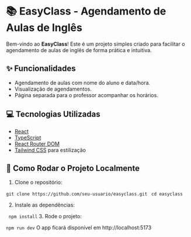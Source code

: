 # 📚 EasyClass - Agendamento de Aulas de Inglês

Bem-vindo ao **EasyClass**! Este é um projeto simples criado para facilitar o agendamento de aulas de inglês de forma prática e intuitiva.

## ✨ Funcionalidades

- Agendamento de aulas com nome do aluno e data/hora.
- Visualização de agendamentos.
- Página separada para o professor acompanhar os horários.

## 💻 Tecnologias Utilizadas

- [React](https://reactjs.org/)
- [TypeScript](https://www.typescriptlang.org/)
- [React Router DOM](https://reactrouter.com/)
- [Tailwind CSS](https://tailwindcss.com/) para estilização

## 🚀 Como Rodar o Projeto Localmente

1. Clone o repositório:

``` git clone https://github.com/seu-usuario/easyclass.git ```
``` cd easyclass```

2. Instale as dependências:

``` npm install```
3. Rode o projeto:

```npm run dev```
O app ficará disponível em http://localhost:5173
